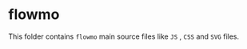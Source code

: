 # flowmo

This folder contains ` flowmo ` main source files like ` JS ` , ` CSS ` and ` SVG ` files.
